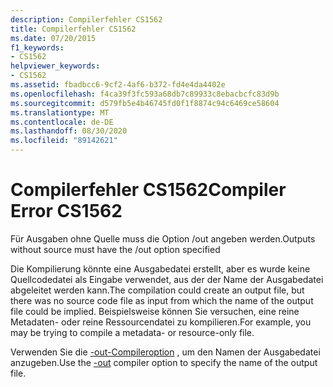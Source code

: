 ```yaml
---
description: Compilerfehler CS1562
title: Compilerfehler CS1562
ms.date: 07/20/2015
f1_keywords:
- CS1562
helpviewer_keywords:
- CS1562
ms.assetid: fbadbcc6-9cf2-4af6-b372-fd4e4da4402e
ms.openlocfilehash: f4ca39f3fc593a68db7c89933c8ebacbcfc83d9b
ms.sourcegitcommit: d579fb5e4b46745fd0f1f8874c94c6469ce58604
ms.translationtype: MT
ms.contentlocale: de-DE
ms.lasthandoff: 08/30/2020
ms.locfileid: "89142621"
---
```

# <a name="compiler-error-cs1562"></a><span data-ttu-id="63fbb-103">Compilerfehler CS1562</span><span class="sxs-lookup"><span data-stu-id="63fbb-103">Compiler Error CS1562</span></span>
<span data-ttu-id="63fbb-104">Für Ausgaben ohne Quelle muss die Option /out angeben werden.</span><span class="sxs-lookup"><span data-stu-id="63fbb-104">Outputs without source must have the /out option specified</span></span>  
  
 <span data-ttu-id="63fbb-105">Die Kompilierung könnte eine Ausgabedatei erstellt, aber es wurde keine Quellcodedatei als Eingabe verwendet, aus der der Name der Ausgabedatei abgeleitet werden kann.</span><span class="sxs-lookup"><span data-stu-id="63fbb-105">The compilation could create an output file, but there was no source code file as input from which the name of the output file could be implied.</span></span> <span data-ttu-id="63fbb-106">Beispielsweise können Sie versuchen, eine reine Metadaten- oder reine Ressourcendatei zu kompilieren.</span><span class="sxs-lookup"><span data-stu-id="63fbb-106">For example, you may be trying to compile a metadata- or resource-only file.</span></span>  
  
 <span data-ttu-id="63fbb-107">Verwenden Sie die [-out-Compileroption](../language-reference/compiler-options/out-compiler-option.md) , um den Namen der Ausgabedatei anzugeben.</span><span class="sxs-lookup"><span data-stu-id="63fbb-107">Use the [-out](../language-reference/compiler-options/out-compiler-option.md) compiler option to specify the name of the output file.</span></span>
